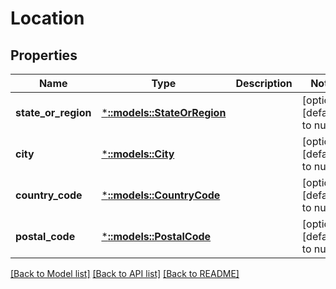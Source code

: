 # Location

## Properties
Name | Type | Description | Notes
------------ | ------------- | ------------- | -------------
**state_or_region** | [***::models::StateOrRegion**](StateOrRegion.md) |  | [optional] [default to null]
**city** | [***::models::City**](City.md) |  | [optional] [default to null]
**country_code** | [***::models::CountryCode**](CountryCode.md) |  | [optional] [default to null]
**postal_code** | [***::models::PostalCode**](PostalCode.md) |  | [optional] [default to null]

[[Back to Model list]](../README.md#documentation-for-models) [[Back to API list]](../README.md#documentation-for-api-endpoints) [[Back to README]](../README.md)


